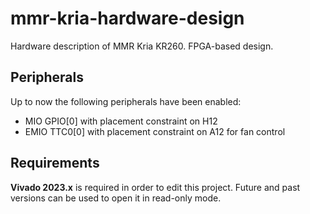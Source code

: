 # mmr-kria-hardware-design
Hardware description of MMR Kria KR260. FPGA-based design.

## Peripherals
Up to now the following peripherals have been enabled:
 - MIO GPIO[0] with placement constraint on H12
 - EMIO TTC0[0] with placement constraint on A12 for fan control

## Requirements
**Vivado 2023.x** is required in order to edit this project. Future and past versions can be used to open it in read-only mode.